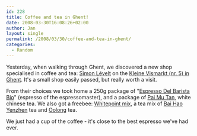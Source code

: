 ```yaml
---
id: 228
title: Coffee and tea in Ghent!
date: 2008-03-30T16:08:26+02:00
author: Jan
layout: single
permalink: /2008/03/30/coffee-and-tea-in-ghent/
categories:
  - Random
---
```

Yesterday, when walking through Ghent, we discovered a new shop specialised in coffee and tea: [Simon L&eacute;velt](http://www.simonlevelt.nl/KoffieWinkel/Products.aspx?coi=3021&pg=3917) on the [Kleine Vismarkt (nr. 5) in Ghent](http://maps.google.com/maps?f=q&hl=en&geocode=&q=Kleine+Vismarkt,+9000+Gent,+Gent&sll=37.0625,-95.677068&sspn=35.957999,77.431641&ie=UTF8&z=16). It's a small shop easily passed, but really worth a visit.

From their choices we took home a 250g package of "[Espresso Del Barista Bio](http://www.simonlevelt.nl/KoffieWinkel/Products.aspx?coi=3021&pg=3917)" (espresso of the espressomaster), and a package of [Pai Mu Tan](http://www.simonlevelt.nl/TheeWinkel/Products.aspx?coi=2095), white chinese tea. We also got a freebee: [Whitepoint mix](http://www.simonlevelt.nl/TheeWinkel/Products.aspx?coi=2276), a tea mix of [Bai Hao Yenzhen](http://en.wikipedia.org/wiki/Bai_Hao_Yinzhen_tea) tea and [Oolong](http://en.wikipedia.org/wiki/Oolong_tea) tea.

We just had a cup of the coffee - it's close to the best espresso we've had ever.